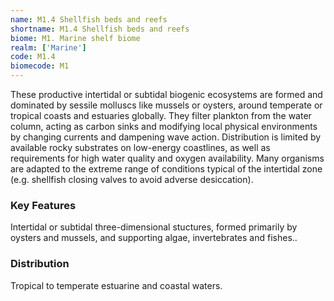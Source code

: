 ```yaml
---
name: M1.4 Shellfish beds and reefs
shortname: M1.4 Shellfish beds and reefs
biome: M1. Marine shelf biome
realm: ['Marine']
code: M1.4
biomecode: M1
---
```


These productive intertidal or subtidal biogenic ecosystems are formed and dominated by sessile molluscs like mussels or oysters, around temperate or tropical coasts and estuaries globally. They filter plankton from the water column, acting as carbon sinks and modifying local physical environments by changing currents and dampening wave action. Distribution is limited by available rocky substrates on low-energy coastlines, as well as requirements for high water quality and oxygen availability. Many organisms are adapted to the extreme range of conditions typical of the intertidal zone (e.g. shellfish closing valves to avoid adverse desiccation).

### Key Features

Intertidal or subtidal three-dimensional stuctures, formed primarily by oysters and mussels, and supporting algae, invertebrates and fishes..

### Distribution

Tropical to temperate estuarine and coastal waters.
